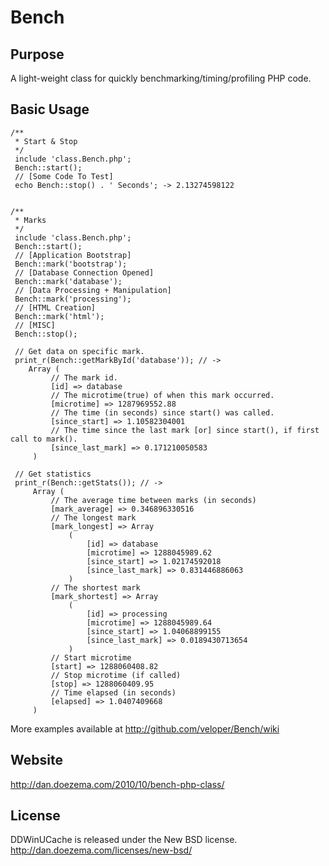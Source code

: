 # Bench

## Purpose

A light-weight class for quickly benchmarking/timing/profiling PHP code.

## Basic Usage

    /**
     * Start & Stop
     */
     include 'class.Bench.php';
     Bench::start();
     // [Some Code To Test]
     echo Bench::stop() . ' Seconds'; -> 2.13274598122
    
    
    /**
     * Marks
     */
     include 'class.Bench.php';
     Bench::start();
     // [Application Bootstrap]
     Bench::mark('bootstrap');
     // [Database Connection Opened]
     Bench::mark('database');
     // [Data Processing + Manipulation]
     Bench::mark('processing');
     // [HTML Creation]
     Bench::mark('html');
     // [MISC]
     Bench::stop();
          
     // Get data on specific mark.
     print_r(Bench::getMarkById('database')); // ->
        Array (
             // The mark id.
             [id] => database
             // The microtime(true) of when this mark occurred.
             [microtime] => 1287969552.88
             // The time (in seconds) since start() was called.
             [since_start] => 1.10582304001
             // The time since the last mark [or] since start(), if first call to mark().
             [since_last_mark] => 0.171210050583
         )
     
     // Get statistics
     print_r(Bench::getStats()); // ->
         Array (
             // The average time between marks (in seconds)
             [mark_average] => 0.346896330516
             // The longest mark
             [mark_longest] => Array
                 (
                     [id] => database
                     [microtime] => 1288045989.62
                     [since_start] => 1.02174592018
                     [since_last_mark] => 0.831446886063
                 )
             // The shortest mark
             [mark_shortest] => Array
                 (
                     [id] => processing
                     [microtime] => 1288045989.64
                     [since_start] => 1.04068899155
                     [since_last_mark] => 0.0189430713654
                 )
             // Start microtime
             [start] => 1288060408.82
             // Stop microtime (if called)
             [stop] => 1288060409.95             
             // Time elapsed (in seconds)
             [elapsed] => 1.0407409668
         )
  
More examples available at http://github.com/veloper/Bench/wiki

## Website

http://dan.doezema.com/2010/10/bench-php-class/

## License

DDWinUCache is released under the New BSD license.
http://dan.doezema.com/licenses/new-bsd/